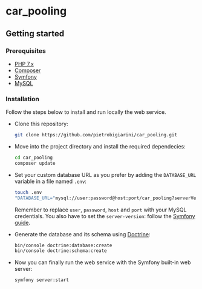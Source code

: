 # car_pooling
## Getting started

### Prerequisites
- [PHP 7.x](https://www.php.net/downloads)
- [Composer](https://getcomposer.org/download/)
- [Symfony](https://symfony.com/download)
- [MySQL](https://dev.mysql.com/downloads/)


### Installation
Follow the steps below to install and run locally the web service.

* Clone this repository:
    ```sh
    git clone https://github.com/pietrobigiarini/car_pooling.git
    ```
    
* Move into the project directory and install the required dependecies:
  ```sh
  cd car_pooling
  composer update
  ```
  
* Set your custom database URL as you prefer by adding the `DATABASE_URL` variable in a file named `.env`:
  ```sh
  touch .env
  "DATABASE_URL="mysql://user:password@host:port/car_pooling?serverVersion=server-version"" 
  ```
  Remember to replace `user`, `password`, `host` and `port` with your MySQL credentials.
  You also have to set the `server-version`: follow the [Symfony guide](https://symfony.com/doc/current/doctrine.html#configuring-the-database).
  
* Generate the database and its schema using [Doctrine](https://www.doctrine-project.org/):
  ```sh
  bin/console doctrine:database:create
  bin/console doctrine:schema:create
  ```
* Now you can finally run the web service with the Symfony built-in web server:
  
  ```sh
  symfony server:start
  ```
